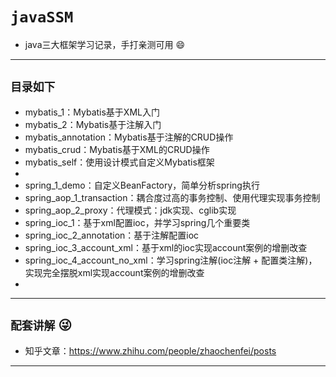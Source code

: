 # `javaSSM`
- java三大框架学习记录，手打亲测可用 :smile:
---
## `目录如下`
- mybatis_1：Mybatis基于XML入门
- mybatis_2：Mybatis基于注解入门
- mybatis_annotation：Mybatis基于注解的CRUD操作
- mybatis_crud：Mybatis基于XML的CRUD操作
- mybatis_self：使用设计模式自定义Mybatis框架
-
- spring_1_demo：自定义BeanFactory，简单分析spring执行
- spring_aop_1_transaction：耦合度过高的事务控制、使用代理实现事务控制
- spring_aop_2_proxy：代理模式：jdk实现、cglib实现
- spring_ioc_1：基于xml配置ioc，并学习spring几个重要类
- spring_ioc_2_annotation：基于注解配置ioc
- spring_ioc_3_account_xml：基于xml的ioc实现account案例的增删改查
- spring_ioc_4_account_no_xml：学习spring注解(ioc注解 + 配置类注解)，实现完全摆脱xml实现account案例的增删改查
- 
---
## `配套讲解` :stuck_out_tongue_winking_eye:
* 知乎文章：https://www.zhihu.com/people/zhaochenfei/posts
---